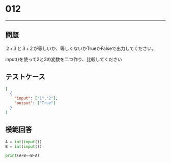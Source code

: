# 012

---

## 問題

２+３と３+２が等しいか、等しくないかTrueかFalseで出力してください。

input()を使って2と3の変数を二つ作り、比較してください
## テストケース

```json
[
  {
    "input": ["1","2"],
    "output": ["True"]
  }
]
```

## 模範回答

```python
A = int(input())
B = int(input())

print(A+B==B+A)
```
